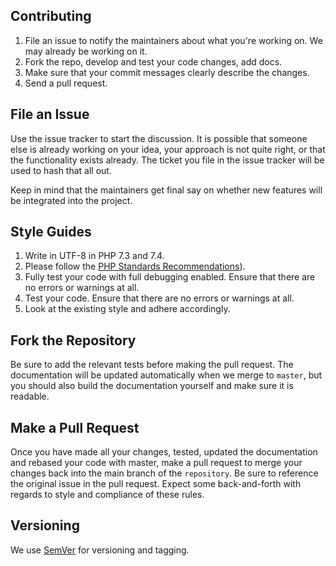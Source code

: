 Contributing
------------

1. File an issue to notify the maintainers about what you're working on. We may already be working on it.
2. Fork the repo, develop and test your code changes, add docs.
3. Make sure that your commit messages clearly describe the changes.
4. Send a pull request.

File an Issue
-------------

Use the issue tracker to start the discussion. It is possible that someone else is already working on your idea, your approach is not quite right, or that the functionality exists already. The ticket you file in the issue tracker will be used to hash that all out.

Keep in mind that the maintainers get final say on whether new features will be integrated into the project.

Style Guides
------------
1. Write in UTF-8 in PHP 7.3 and 7.4.
2. Please follow the [PHP Standards Recommendations](https://www.php-fig.org/psr/)).
3. Fully test your code with full debugging enabled. Ensure that there are no errors or warnings at all.
4. Test your code. Ensure that there are no errors or warnings at all.
5. Look at the existing style and adhere accordingly.

Fork the Repository
-------------------

Be sure to add the relevant tests before making the pull request. The documentation will be updated automatically when we merge to `master`, but you should also build the documentation yourself and make sure it is readable.

Make a Pull Request
-------------------

Once you have made all your changes, tested, updated the documentation and rebased your code with master, make a pull request to merge your changes back into the main branch of the `repository`. Be sure to reference the original issue in the pull request. Expect some back-and-forth with regards to style and compliance of these rules.

Versioning
----------
We use [SemVer](http://semver.org/) for versioning and tagging.
